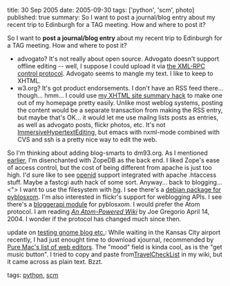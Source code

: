 title: 30 Sep 2005
date: 2005-09-30
tags: ['python', 'scm', photo]
published: true
summary: So I want to post a journal/blog entry about my recent trip
  to Edinburgh for a TAG meeting. How and where to post it?

So I want to <b>post a journal/blog entry</b> about my recent trip to Edinburgh for a TAG meeting. How and where to post it?
<ul>
<li>advogato? It's not really about open source. Advogato doesn't support offline editing -- well, I suppose I could upload it via <a href="http://www.advogato.org/xmlrpc.html">the XML-RPC control protocol</a>. Advogato seems to mangle my text. I like to keep to XHTML.
<li>w3.org? It's got product endorsements. I don't have an RSS feed there... though... hmm... I could use <a href="http://www.w3.org/2000/08/w3c-synd/">my XHTML site summary hack</a> to make one out of my homepage pretty easily. Unlike most weblog systems, posting the content would be a separate transaction from making the RSS entry, but maybe that's OK... it would let me use mailng lists posts as entries, as well as advogato posts, flickr photos, etc. It's not <a href="http://esw.w3.org/topic/ImmersiveHypertextEditing">ImmersiveHypertextEditing</a>, but emacs with nxml-mode combined with CVS and ssh is a pretty nice way to edit the web.
</ul>
<p> So I'm thinking about adding blog-smarts to dm93.org. 
As I mentioned <a href="http://www.advogato.org/person/connolly/diary.html?start=25">earlier</a>,
I'm disenchanted with ZopeDB as the back end. I liked Zope's ease of access control, but the cost of being different from apache is just too high. I'd sure like to see <a href="http://www.openid.net/">openid</a> support integrated with apache .htaccess stuff. Maybe a fastcgi auth hack of some sort. Anyway... back to blogging...
&lt;"&gt; I want to use the filesystem with <a href="http://www.selenic.com/mercurial/">hg</a>. I see there's a <a href="http://packages.debian.org/pyblosxom">
debian package for pyblosxom</a>.
I'm also interested in flickr's support for weblogging APIs. I see there's a
<a href="http://pyblosxom.sourceforge.net/blog/registry/xmlrpc/bloggerapi">bloggerapi module</a> for pyblosxom. I would prefer the Atom protocol.
I am reading <cite><a href="http://www.xml.com/pub/a/2004/04/14/atomwiki.html">An Atom-Powered Wiki</a></cite>
by Joe Gregorio April 14, 2004. I wonder if the protocol has changed much since then.
<p>update on <a href="http://www.advogato.org/person/connolly/diary.html?start=19">testing gnome blog etc.</a>: While waiting in the Kansas City airport recently, I had just enought time to download xjournal,
recommended by <a href="http://www.pure-mac.com/webed.html">Pure
Mac's list of web editors</a>. The "mood" field is kinda cool, as is the "get music button". I tried
to copy and paste from<a href="http://dm93.org/z2001/TravelCheckList">TravelCheckList</a>
in my wiki, but it came across as plain text. Bzzt.
<p> tags: <a href="http://del.icio.us/connolly/python" rel="tag">python</a>, <a href="http://del.icio.us/connolly/scm" rel="tag">scm</a>
